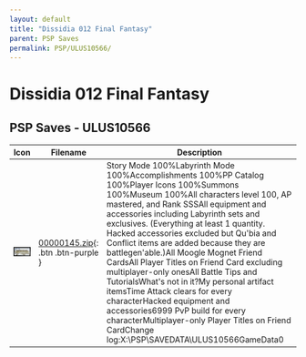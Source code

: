 ```yaml
---
layout: default
title: "Dissidia 012 Final Fantasy"
parent: PSP Saves
permalink: PSP/ULUS10566/
---
```

# Dissidia 012 Final Fantasy

## PSP Saves - ULUS10566

| Icon | Filename | Description |
|------|----------|-------------|
| ![Dissidia 012 Final Fantasy](ICON0.PNG) | [00000145.zip](00000145.zip){: .btn .btn-purple } | Story Mode 100%Labyrinth Mode 100%Accomplishments 100%PP Catalog 100%Player Icons 100%Summons 100%Museum 100%All characters level 100, AP mastered, and Rank SSSAll equipment and accessories including Labyrinth sets and exclusives. (Everything at least 1 quantity. Hacked accessories excluded but Qu'bia and Conflict items are added because they are battlegen'able.)All Moogle Mognet Friend CardsAll Player Titles on Friend Card excluding multiplayer-only onesAll Battle Tips and TutorialsWhat's not in it?My personal artifact itemsTime Attack clears for every characterHacked equipment and accessories6999 PvP build for every characterMultiplayer-only Player Titles on Friend CardChange log:X:\PSP\SAVEDATA\ULUS10566GameData0 |
